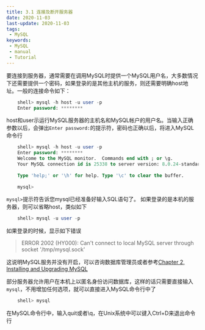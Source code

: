 ```yaml
---
title: 3.1 连接及断开服务器
date: 2020-11-03
last-update: 2020-11-03
tags:
 - MySQL
keywords:
 - MySQL
 - manual
 - Tutorial
---
```



要连接到服务器，通常需要在调用MySQL时提供一个MySQL用户名，大多数情况下还需要提供一个密码，如果登录的是其他主机的服务，则还需要明确host地址。一般的连接命令如下：
```sql
    shell> mysql -h host -u user -p
    Enter password: ********
```
host和user示运行MySQL服务器的主机名和MySQL帐户的用户名。当输入正确参数以后，会弹出`Enter password:`的提示符，密码也正确以后，将进入MySQL命令行
```sql
    shell> mysql -h host -u user -p
    Enter password: ********
    Welcome to the MySQL monitor.  Commands end with ; or \g.
    Your MySQL connection id is 25338 to server version: 8.0.24-standard
    
    Type 'help;' or '\h' for help. Type '\c' to clear the buffer.
    
    mysql>
```
`mysql>`提示符告诉您mysql已经准备好输入SQL语句了。
如果登录的是本机的服务器，则可以省略host，类似如下
```sql
    shell> mysql -u user -p
```
如果登录的时候，显示如下错误
> ERROR 2002 (HY000): Can't connect to local MySQL server through socket '/tmp/mysql.sock'

这说明MySQL服务并没有开启，可以咨询数据库管理员或者参考[Chapter 2, Installing and Upgrading MySQL](https://dev.mysql.com/doc/refman/8.0/en/installing.html)

部分服务器允许用户在本机上以匿名身份访问数据库，这样的话只需要直接输入`mysql`，不用增加任何选项，就可以直接进入MySQL命令行中了

```sql 
    shell> mysql
```
在MySQL命令行中，输入quit或者\q，在Unix系统中可以键入Ctrl+D来退出命令行
